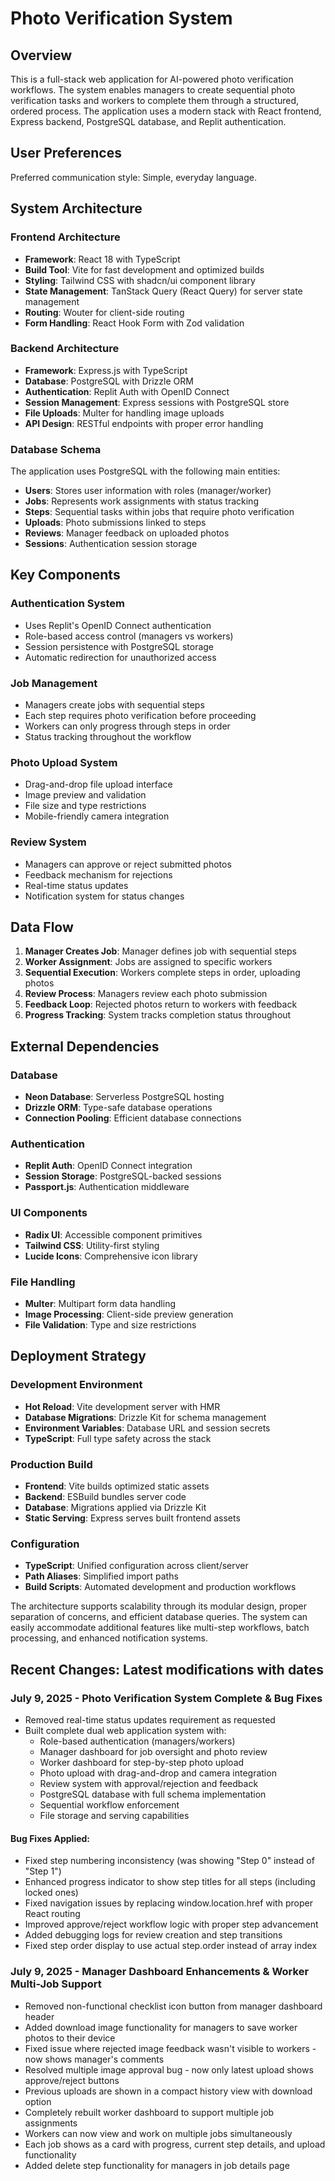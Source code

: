 # Photo Verification System

## Overview

This is a full-stack web application for AI-powered photo verification workflows. The system enables managers to create sequential photo verification tasks and workers to complete them through a structured, ordered process. The application uses a modern stack with React frontend, Express backend, PostgreSQL database, and Replit authentication.

## User Preferences

Preferred communication style: Simple, everyday language.

## System Architecture

### Frontend Architecture
- **Framework**: React 18 with TypeScript
- **Build Tool**: Vite for fast development and optimized builds
- **Styling**: Tailwind CSS with shadcn/ui component library
- **State Management**: TanStack Query (React Query) for server state management
- **Routing**: Wouter for client-side routing
- **Form Handling**: React Hook Form with Zod validation

### Backend Architecture
- **Framework**: Express.js with TypeScript
- **Database**: PostgreSQL with Drizzle ORM
- **Authentication**: Replit Auth with OpenID Connect
- **Session Management**: Express sessions with PostgreSQL store
- **File Uploads**: Multer for handling image uploads
- **API Design**: RESTful endpoints with proper error handling

### Database Schema
The application uses PostgreSQL with the following main entities:
- **Users**: Stores user information with roles (manager/worker)
- **Jobs**: Represents work assignments with status tracking
- **Steps**: Sequential tasks within jobs that require photo verification
- **Uploads**: Photo submissions linked to steps
- **Reviews**: Manager feedback on uploaded photos
- **Sessions**: Authentication session storage

## Key Components

### Authentication System
- Uses Replit's OpenID Connect authentication
- Role-based access control (managers vs workers)
- Session persistence with PostgreSQL storage
- Automatic redirection for unauthorized access

### Job Management
- Managers create jobs with sequential steps
- Each step requires photo verification before proceeding
- Workers can only progress through steps in order
- Status tracking throughout the workflow

### Photo Upload System
- Drag-and-drop file upload interface
- Image preview and validation
- File size and type restrictions
- Mobile-friendly camera integration

### Review System
- Managers can approve or reject submitted photos
- Feedback mechanism for rejections
- Real-time status updates
- Notification system for status changes

## Data Flow

1. **Manager Creates Job**: Manager defines job with sequential steps
2. **Worker Assignment**: Jobs are assigned to specific workers
3. **Sequential Execution**: Workers complete steps in order, uploading photos
4. **Review Process**: Managers review each photo submission
5. **Feedback Loop**: Rejected photos return to workers with feedback
6. **Progress Tracking**: System tracks completion status throughout

## External Dependencies

### Database
- **Neon Database**: Serverless PostgreSQL hosting
- **Drizzle ORM**: Type-safe database operations
- **Connection Pooling**: Efficient database connections

### Authentication
- **Replit Auth**: OpenID Connect integration
- **Session Storage**: PostgreSQL-backed sessions
- **Passport.js**: Authentication middleware

### UI Components
- **Radix UI**: Accessible component primitives
- **Tailwind CSS**: Utility-first styling
- **Lucide Icons**: Comprehensive icon library

### File Handling
- **Multer**: Multipart form data handling
- **Image Processing**: Client-side preview generation
- **File Validation**: Type and size restrictions

## Deployment Strategy

### Development Environment
- **Hot Reload**: Vite development server with HMR
- **Database Migrations**: Drizzle Kit for schema management
- **Environment Variables**: Database URL and session secrets
- **TypeScript**: Full type safety across the stack

### Production Build
- **Frontend**: Vite builds optimized static assets
- **Backend**: ESBuild bundles server code
- **Database**: Migrations applied via Drizzle Kit
- **Static Serving**: Express serves built frontend assets

### Configuration
- **TypeScript**: Unified configuration across client/server
- **Path Aliases**: Simplified import paths
- **Build Scripts**: Automated development and production workflows

The architecture supports scalability through its modular design, proper separation of concerns, and efficient database queries. The system can easily accommodate additional features like multi-step workflows, batch processing, and enhanced notification systems.

## Recent Changes: Latest modifications with dates

### July 9, 2025 - Photo Verification System Complete & Bug Fixes
- Removed real-time status updates requirement as requested
- Built complete dual web application system with:
  - Role-based authentication (managers/workers)
  - Manager dashboard for job oversight and photo review
  - Worker dashboard for step-by-step photo upload
  - Photo upload with drag-and-drop and camera integration
  - Review system with approval/rejection and feedback
  - PostgreSQL database with full schema implementation
  - Sequential workflow enforcement
  - File storage and serving capabilities

#### Bug Fixes Applied:
- Fixed step numbering inconsistency (was showing "Step 0" instead of "Step 1")
- Enhanced progress indicator to show step titles for all steps (including locked ones)
- Fixed navigation issues by replacing window.location.href with proper React routing
- Improved approve/reject workflow logic with proper step advancement
- Added debugging logs for review creation and step transitions
- Fixed step order display to use actual step.order instead of array index

### July 9, 2025 - Manager Dashboard Enhancements & Worker Multi-Job Support
- Removed non-functional checklist icon button from manager dashboard header
- Added download image functionality for managers to save worker photos to their device
- Fixed issue where rejected image feedback wasn't visible to workers - now shows manager's comments
- Resolved multiple image approval bug - now only latest upload shows approve/reject buttons
- Previous uploads are shown in a compact history view with download option
- Completely rebuilt worker dashboard to support multiple job assignments
- Workers can now view and work on multiple jobs simultaneously
- Each job shows as a card with progress, current step details, and upload functionality
- Added delete step functionality for managers in job details page